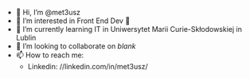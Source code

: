 - 👋 Hi, I’m @met3usz
- 👀 I’m interested in Front End Dev 🚀
- 🌱 I’m currently learning IT in Uniwersytet Marii Curie-Skłodowskiej in Lublin
- 💞️ I’m looking to collaborate on *blank*
- 📫 How to reach me:
  - Linkedin: //linkedin.com/in/met3usz/

<!---
met3usz/met3usz is a ✨ special ✨ repository because its `README.md` (this file) appears on your GitHub profile.
You can click the Preview link to take a look at your changes.
--->
